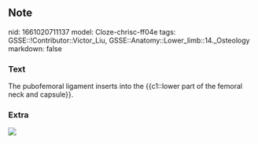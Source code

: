 ## Note
nid: 1661020711137
model: Cloze-chrisc-ff04e
tags: GSSE::!Contributor::Victor_Liu, GSSE::Anatomy::Lower_limb::14._Osteology
markdown: false

### Text
The pubofemoral ligament inserts into the {{c1::lower part of the femoral neck and capsule}}.

### Extra
<img src="e007b433f27bf3f20ad2d33ab4f7b7b7.png">
